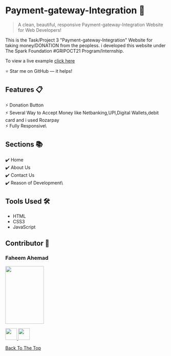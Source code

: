 # Payment-gateway-Integration 💸
> A clean, beautiful, responsive Payment-gateway-Integration Website for Web Developers!

This is the Task/Project 3 "Payment-gateway-Integration" Website for taking money/DONATION from the peopless. i developed this website under The Spark Foundation #GRIPOCT21 Program/Internship.

To view a live example [click here](https://faheemahemad25.github.io/Payment-gateway-Integration/)

:star: Star me on GitHub — it helps!

## Features 📋
⚡️ Donation Button\
⚡️ Several Way to Accept Money like Netbanking,UPI,Digital Wallets,debit card and i used Rozarpay \
⚡️ Fully Responsive\


## Sections 📚
✔️ Home\
✔️ About Us\
✔️ Contact Us \
✔️ Reason of Development\

## Tools Used 🛠️
*  HTML
*  CSS3
*  JavaScript

## Contributor 🤝
### Faheem Ahemad

<p align="left">
<img src = "https://avatars.githubusercontent.com/u/77126903?v=4"  height="180" width="120" alt="">
</p>
<p align="left">
  <a href ="https://www.linkedin.com/in/faheem-ahemad25/">
  <img src = "https://upload.wikimedia.org/wikipedia/commons/c/ca/LinkedIn_logo_initials.png" width="36" height="36"/>
</a>
<a href = "https://github.com/faheemahemad25">
  <img src = "https://cdn.icon-icons.com/icons2/2351/PNG/512/logo_github_icon_143196.png" width="36" height = "36"/>
</a>

</p>


[Back To The Top](https://github.com/faheemahemad25/Basic-Banking-System/blob/8ac3f5a348856ea4fab4bfa64371639363a1643f/README.md)
